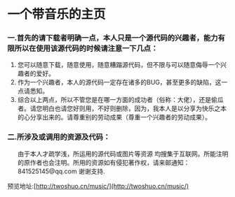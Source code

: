 # 一个带音乐的主页
### 一.首先的请下载者明确一点，本人只是一个源代码的兴趣者，能力有限所以在使用该源代码的时候请注意一下几点：
<ol>
<li>您可以随意下载，随意使用，随意糟蹋源代码，但不限与可以随意侮辱一个兴趣者的爱好。</li>
<li>作为一个兴趣者，本人的源代码一定存在诸多的BUG，甚至更多的缺陷，这一点请悉知。</li>
<li>综合以上两点，所以不管您是在哪一方面的成功者（俗称：大佬），还是偷瓜者。请您明白也请您好则用，不好则删除，因为，我本人是以分享为快乐之本的心分享出来的。请尊重别的劳动成果（尊重一个兴趣者的劳动成果）。</li>
</ol>
  
### 二.所涉及或调用的资源及代码：
  <ol>由于本人才疏学浅，所运用的源代码或图片等资源 均搜集于互联网。所能注明的原作者也会注明。所用的资源如有侵犯著作权，请来邮通知：841525145@qq.com 
  谢谢支持.</ol>

  预览地址:[http://twoshuo.cn/music/](http://twoshuo.cn/music/)
